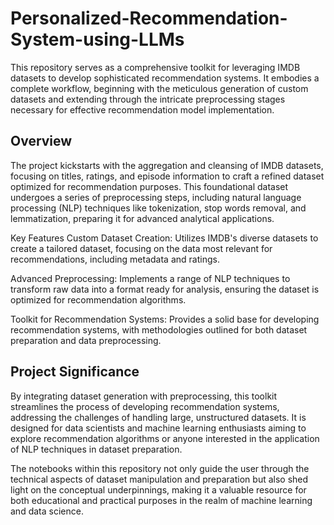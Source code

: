 # Personalized-Recommendation-System-using-LLMs
This repository serves as a comprehensive toolkit for leveraging IMDB datasets to develop sophisticated recommendation systems. It embodies a complete workflow, beginning with the meticulous generation of custom datasets and extending through the intricate preprocessing stages necessary for effective recommendation model implementation.


## Overview
The project kickstarts with the aggregation and cleansing of IMDB datasets, focusing on titles, ratings, and episode information to craft a refined dataset optimized for recommendation purposes. This foundational dataset undergoes a series of preprocessing steps, including natural language processing (NLP) techniques like tokenization, stop words removal, and lemmatization, preparing it for advanced analytical applications.

Key Features
Custom Dataset Creation: Utilizes IMDB's diverse datasets to create a tailored dataset, focusing on the data most relevant for recommendations, including metadata and ratings.

Advanced Preprocessing: Implements a range of NLP techniques to transform raw data into a format ready for analysis, ensuring the dataset is optimized for recommendation algorithms.

Toolkit for Recommendation Systems: Provides a solid base for developing recommendation systems, with methodologies outlined for both dataset preparation and data preprocessing.


## Project Significance
By integrating dataset generation with preprocessing, this toolkit streamlines the process of developing recommendation systems, addressing the challenges of handling large, unstructured datasets. It is designed for data scientists and machine learning enthusiasts aiming to explore recommendation algorithms or anyone interested in the application of NLP techniques in dataset preparation.

The notebooks within this repository not only guide the user through the technical aspects of dataset manipulation and preparation but also shed light on the conceptual underpinnings, making it a valuable resource for both educational and practical purposes in the realm of machine learning and data science.

